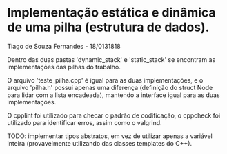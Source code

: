 # Implementação estática e dinâmica de uma pilha (estrutura de dados).

Tiago de Souza Fernandes - 18/0131818

Dentro das duas pastas 'dynamic_stack' e 'static_stack' se encontram as implementações das pilhas do trabalho.

O arquivo 'teste_pilha.cpp' é igual para as duas implementações, e o arquivo 'pilha.h' possui apenas uma diferença (definição do struct Node para lidar com a lista encadeada), mantendo a interface igual para as duas implementações.

O cpplint foi utilizado para checar o padrão de codificação, o cppcheck foi utilizado para identificar erros, assim como o valgrind.

TODO: implementar tipos abstratos, em vez de utilizar apenas a variável inteira (provavelmente utilizando das classes templates do C++).